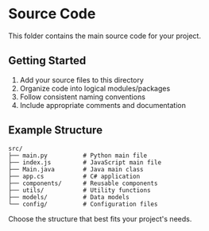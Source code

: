 # Source Code

This folder contains the main source code for your project.

## Getting Started

1. Add your source files to this directory
2. Organize code into logical modules/packages
3. Follow consistent naming conventions
4. Include appropriate comments and documentation

## Example Structure

```
src/
├── main.py          # Python main file
├── index.js         # JavaScript main file
├── Main.java        # Java main class
├── app.cs           # C# application
├── components/      # Reusable components
├── utils/           # Utility functions
├── models/          # Data models
└── config/          # Configuration files
```

Choose the structure that best fits your project's needs.